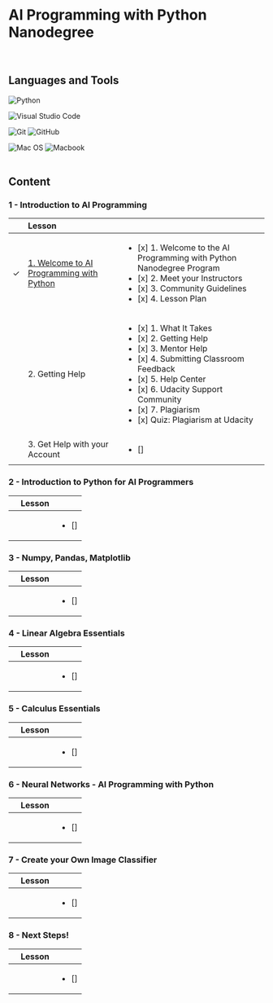 # AI Programming with Python Nanodegree
<br>

## Languages and Tools
![Python](https://img.shields.io/badge/python-3670A0?style=for-the-badge&logo=python&logoColor=ffdd54) 

![Visual Studio Code](https://img.shields.io/badge/Visual%20Studio%20Code-0078d7.svg?style=for-the-badge&logo=visual-studio-code&logoColor=white)

![Git](https://img.shields.io/badge/git-%23F05033.svg?style=for-the-badge&logo=git&logoColor=white) 
![GitHub](https://img.shields.io/badge/github-%23121011.svg?style=for-the-badge&logo=github&logoColor=white)

![Mac OS](https://img.shields.io/badge/mac%20os-000000?style=for-the-badge&logo=apple&logoColor=white)
![Macbook](https://img.shields.io/badge/Apple-MacBook_Pro_2017-999999?style=for-the-badge&logo=apple&logoColor=white)
<br><br>

## Content
### 1 - Introduction to AI Programming
| | Lesson |  |
|:---:|:--- | :--- |
| &check; | [1. Welcome to AI Programming with Python](https://github.com/cintia-shinoda/udacity_ai-programming-with-python-nanodegree/blob/master/1-Intro%20to%20AI%20Programming/Lesson%201%20-%20Welcome%20to%20AI%20Programming%20with%20Python.md) | <ul><li>[x] 1. Welcome to the AI Programming with Python Nanodegree Program</li><li>[x] 2. Meet your Instructors</li><li>[x] 3. Community Guidelines</li><li>[x] 4. Lesson Plan</li></ul>|
| | 2. Getting Help | <ul><li>[x] 1. What It Takes</li><li>[x] 2. Getting Help</li><li>[x] 3. Mentor Help</li><li>[x] 4. Submitting Classroom Feedback</li><li>[x] 5. Help Center</li><li>[x] 6. Udacity Support Community</li><li>[x] 7. Plagiarism</li><li>[x] Quiz: Plagiarism at Udacity</li></ul> |
| | 3. Get Help with your Account | <ul><li>[] </li></ul> |


### 2 - Introduction to Python for AI Programmers
| | Lesson |  |
|:---:|:--- | :--- |
| | | <ul><li>[] </li></ul> |


### 3 - Numpy, Pandas, Matplotlib
| | Lesson |  |
|:---:|:--- | :--- |
| | | <ul><li>[] </li></ul> |


### 4 - Linear Algebra Essentials
| | Lesson |  |
|:---:|:--- | :--- |
| | | <ul><li>[] </li></ul> |


### 5 - Calculus Essentials
| | Lesson |  |
|:---:|:--- | :--- |
| | | <ul><li>[] </li></ul> |


### 6 - Neural Networks - AI Programming with Python
| | Lesson |  |
|:---:|:--- | :--- |
| | | <ul><li>[] </li></ul> |


### 7 - Create your Own Image Classifier
| | Lesson |  |
|:---:|:--- | :--- |
| | | <ul><li>[] </li></ul> |


### 8 - Next Steps!
| | Lesson |  |
|:---:|:--- | :--- |
| | | <ul><li>[] </li></ul> |
